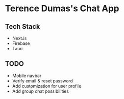 # Terence Dumas's Chat App

## Tech Stack
- NextJs
- Firebase
- Tauri

## TODO
- Mobile navbar
- Verify email & reset password
- Add customization for user profile
- Add group chat possibilities
